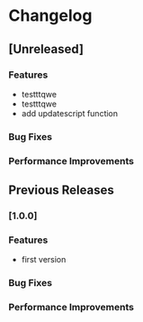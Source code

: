 # Changelog

## [Unreleased]

### Features
  - testttqwe
  - testttqwe
  - add updatescript function

### Bug Fixes

### Performance Improvements

## Previous Releases

### [1.0.0]

### Features
  - first version

### Bug Fixes

### Performance Improvements
